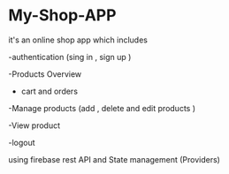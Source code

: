 # My-Shop-APP
it's an online shop app which includes 

-authentication (sing in , sign up )

-Products Overview

- cart and orders

-Manage products (add , delete and edit products )

-View product

-logout 

using firebase rest API and State management (Providers)
